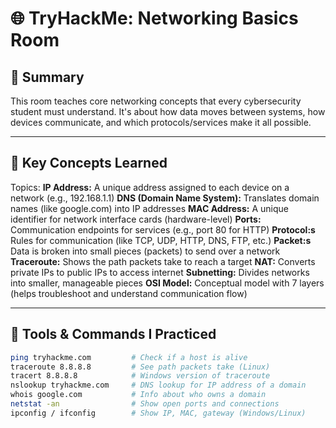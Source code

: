 # 🌐 TryHackMe: Networking Basics Room

## 🧠 Summary

This room teaches core networking concepts that every cybersecurity student must understand. It's about how data moves between systems, how devices communicate, and which protocols/services make it all possible.

---

## 🔑 Key Concepts Learned

 Topics:
**IP Address:** A unique address assigned to each device on a network (e.g., 192.168.1.1) 
**DNS (Domain Name System):** Translates domain names (like google.com) into IP addresses 
**MAC Address:**  A unique identifier for network interface cards (hardware-level) 
**Ports:** Communication endpoints for services (e.g., port 80 for HTTP) 
**Protocol:s** Rules for communication (like TCP, UDP, HTTP, DNS, FTP, etc.) 
**Packet:s** Data is broken into small pieces (packets) to send over a network 
**Traceroute:** Shows the path packets take to reach a target 
**NAT:** Converts private IPs to public IPs to access internet 
**Subnetting:** Divides networks into smaller, manageable pieces 
**OSI Model:**  Conceptual model with 7 layers (helps troubleshoot and understand communication flow) 

---

## 🔧 Tools & Commands I Practiced

```bash
ping tryhackme.com         # Check if a host is alive
traceroute 8.8.8.8         # See path packets take (Linux)
tracert 8.8.8.8            # Windows version of traceroute
nslookup tryhackme.com     # DNS lookup for IP address of a domain
whois google.com           # Info about who owns a domain
netstat -an                # Show open ports and connections
ipconfig / ifconfig        # Show IP, MAC, gateway (Windows/Linux)
